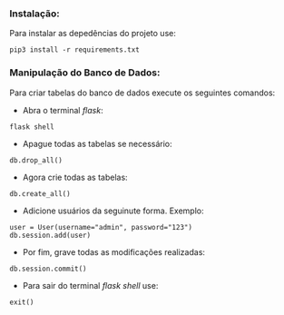 ### Instalação:

Para instalar as depedências do projeto use:

```shell
pip3 install -r requirements.txt
```

### Manipulação do Banco de Dados:
Para criar tabelas do banco de dados execute os seguintes comandos:

- Abra o terminal _flask_:
```shell
flask shell
```

- Apague todas as tabelas se necessário:
```shell
db.drop_all()
```

- Agora crie todas as tabelas:
```shell
db.create_all()
```

- Adicione usuários da seguinute forma. Exemplo:
```shell
user = User(username="admin", password="123")
db.session.add(user)
```

- Por fim, grave todas as modificações realizadas:
```shell
db.session.commit()
```

- Para sair do terminal _flask shell_ use:
```shell
exit()
```
